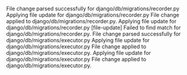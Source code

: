 File change parsed successfully for django/db/migrations/recorder.py
Applying file update for django/db/migrations/recorder.py
File change applied to django/db/migrations/recorder.py.
Applying file update for django/db/migrations/recorder.py
[file-update] Failed to find match for django/db/migrations/recorder.py.
File change parsed successfully for django/db/migrations/executor.py
Applying file update for django/db/migrations/executor.py
File change applied to django/db/migrations/executor.py.
Applying file update for django/db/migrations/executor.py
File change applied to django/db/migrations/executor.py.
